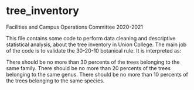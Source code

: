 # tree_inventory
Facilities and Campus Operations Committee 2020-2021

This file contains some code to perform data cleaning and descriptive statistical analysis, about the tree inventory in Union College.
The main job of the code is to validate the 30-20-10 botanical rule. It is interpreted as:

There should be no more than 30 percents of the trees belonging to the same family.
There should be no more than 20 percents of the trees belonging to the same genus.
There should be no more than 10 percents of the trees belonging to the same species.

